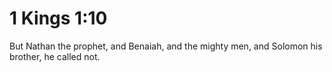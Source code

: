 # 1 Kings 1:10

But Nathan the prophet, and Benaiah, and the mighty men, and Solomon his brother, he called not.